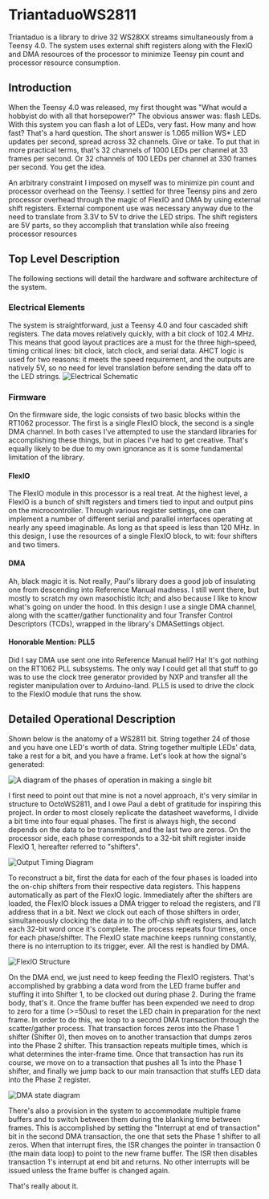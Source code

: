 # TriantaduoWS2811
Triantaduo is a library to drive 32 WS28XX streams simultaneously from a Teensy 4.0.  The system uses external shift registers along with the FlexIO and DMA resources of the processor to minimize Teensy pin count and processor resource consumption.

## Introduction
When the Teensy 4.0 was released, my first thought was "What would a hobbyist do with all that horsepower?"  The obvious answer was: flash LEDs.  With this system you can flash a lot of LEDs, very fast.  How many and how fast?  That's a hard question.  The short answer is 1.065 million WS* LED updates per second, spread across 32 channels.  Give or take.  To put that in more practical terms, that's 32 channels of 1000 LEDs per channel at 33 frames per second.  Or 32 channels of 100 LEDs per channel at 330 frames per second.  You get the idea.

An arbitrary constraint I imposed on myself was to minimize pin count and processor overhead on the Teensy.  I settled for three Teensy pins and zero processor overhead through the magic of FlexIO and DMA by using external shift registers.  External component use was necessary anyway due to the need to translate from 3.3V to 5V to drive the LED strips.  The shift registers are 5V parts, so they accomplish that translation while also freeing processor resources

## Top Level Description
The following sections will detail the hardware and software architecture of the system.

### Electrical Elements
The system is straightforward, just a Teensy 4.0 and four cascaded shift registers.  The data moves relatively quickly, with a bit clock of 102.4 MHz.  This means that good layout practices are a must for the three high-speed, timing critical lines: bit clock, latch clock, and serial data.  AHCT logic is used for two reasons: it meets the speed requirement, and the outputs are natively 5V, so no need for level translation before sending the data off to the LED strings.
![Electrical Schematic](Docs/Electrical_Schematic.png)

### Firmware
On the firmware side, the logic consists of two basic blocks within the RT1062 processor.  The first is a single FlexIO block, the second is a single DMA channel.  In both cases I've attempted to use the standard libraries for accomplishing these things, but in places I've had to get creative.  That's equally likely to be due to my own ignorance as it is some fundamental limitation of the library.

#### FlexIO
The FlexIO module in this processor is a real treat.  At the highest level, a FlexIO is a bunch of shift registers and timers tied to input and output pins on the microcontroller.  Through various register settings, one can implement a number of different serial and parallel interfaces operating at nearly any speed imaginable.  As long as that speed is less than 120 MHz.  In this design, I use the resources of a single FlexIO block, to wit: four shifters and two timers.

#### DMA
Ah, black magic it is.  Not really, Paul's library does a good job of insulating one from descending into Reference Manual madness.  I still went there, but mostly to scratch my own masochistic itch; and also because I like to know what's going on under the hood.  In this design I use a single DMA channel, along with the scatter/gather functionality and four Transfer Control Descriptors (TCDs), wrapped in the library's DMASettings object.

#### Honorable Mention: PLL5
Did I say DMA use sent one into Reference Manual hell?  Ha!  It's got nothing on the RT1062 PLL subsystems.  The only way I could get all that stuff to go was to use the clock tree generator provided by NXP and transfer all the register manipulation over to Arduino-land.  PLL5 is used to drive the clock to the FlexIO module that runs the show.

## Detailed Operational Description
Shown below is the anatomy of a WS2811 bit.  String together 24 of those and you have one LED's worth of data.  String together multiple LEDs' data, take a rest for a bit, and you have a frame.  Let's look at how the signal's generated:

![A diagram of the phases of operation in making a single bit](Docs/WS2811_Phases.png)

I first need to point out that mine is not a novel approach, it's very similar in structure to OctoWS2811, and I owe Paul a debt of gratitude for inspiring this project.  In order to most closely replicate the datasheet waveforms, I divide a bit time into four equal phases.  The first is always high, the second depends on the data to be transmitted, and the last two are zeros.  On the processor side, each phase corresponds to a 32-bit shift register inside FlexIO 1, hereafter referred to "shifters".

![Output Timing Diagram](Docs/Timing_Diagram.png)

To reconstruct a bit, first the data for each of the four phases is loaded into the on-chip shifters from their respective data registers.  This happens automatically as part of the FlexIO logic.  Immediately after the shifters are loaded, the FlexIO block issues a DMA trigger to reload the registers, and I'll address that in a bit.  Next we clock out each of those shifters in order, simultaneously clocking the data *in* to the off-chip shift registers, and latch each 32-bit word once it's complete.  The process repeats four times, once for each phase/shifter.  The FlexIO state machine keeps running constantly, there is no interruption to its trigger, ever.  All the rest is handled by DMA.

![FlexIO Structure](Docs/FlexIO.png)

On the DMA end, we just need to keep feeding the FlexIO registers.  That's accomplished by grabbing a data word from the LED frame buffer and stuffing it into Shifter 1, to be clocked out during phase 2.  During the frame body, that's it.  Once the frame buffer has been expended we need to drop to zero for a time (>=50us) to reset the LED chain in preparation for the next frame.  In order to do this, we loop to a second DMA transaction through the scatter/gather process.  That transaction forces zeros into the Phase 1 shifter (Shifter 0), then moves on to another transaction that dumps zeros into the Phase 2 shifter.  This transaction repeats multiple times, which is what determines the inter-frame time.  Once that transaction has run its course, we move on to a transaction that pushes all 1s into the Phase 1 shifter, and finally we jump back to our main transaction that stuffs LED data into the Phase 2 register.

![DMA state diagram](Docs/DMA.png)

There's also a provision in the system to accommodate multiple frame buffers and to switch between them during the blanking time between frames.  This is accomplished by setting the "Interrupt at end of transaction" bit in the second DMA transaction, the one that sets the Phase 1 shifter to all zeros.  When that interrupt fires, the ISR changes the pointer in transaction 0 (the main data loop) to point to the new frame buffer.  The ISR then disables transaction 1's interrupt at end bit and returns.  No other interrupts will be issued unless the frame buffer is changed again.

That's really about it.
